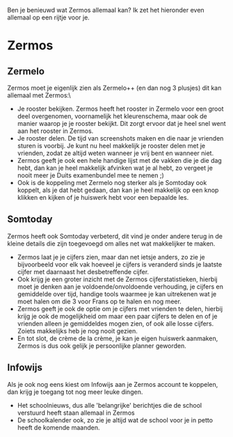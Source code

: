 Ben je benieuwd wat Zermos allemaal kan? Ik zet het hieronder even allemaal op een rijtje voor je.
# Zermos

## Zermelo
Zermos moet je eigenlijk zien als Zermelo++ (en dan nog 3 plusjes) dit kan allemaal met Zermos:\
* Je rooster bekijken. Zermos heeft het rooster in Zermelo voor een groot deel overgenomen, voornamelijk het kleurenschema, maar ook de manier waarop je je rooster bekijkt. Dit zorgt ervoor dat je heel snel went aan het rooster in Zermos.
* Je rooster delen. De tijd van screenshots maken en die naar je vrienden sturen is voorbij. Je kunt nu heel makkelijk je rooster delen met je vrienden, zodat ze altijd weten wanneer je vrij bent en wanneer niet.
* Zermos geeft je ook een hele handige lijst met de vakken die je die dag hebt, dan kan je heel makkelijk afvinken wat je al hebt, zo vergeet je nooit meer je Duits examenbundel mee te nemen ;)
* Ook is de koppeling met Zermelo nog sterker als je Somtoday ook koppelt, als je dat hebt gedaan, dan kan je heel makkelijk op een knop klikken en kijken of je huiswerk hebt voor een bepaalde les.

## Somtoday
Zermos heeft ook Somtoday verbeterd, dit vind je onder andere terug in de kleine details die zijn toegevoegd om alles net wat makkelijker te maken.
* Zermos laat je je cijfers zien, maar dan net ietsje anders, zo zie je bijvoorbeeld voor elk vak hoeveel je cijfers is veranderd sinds je laatste cijfer met daarnaast het desbetreffende cijfer.
* Ook krijg je een groter inzicht met de Zermos cijferstatistieken, hierbij moet je denken aan je voldoende/onvoldoende verhouding, je cijfers en gemiddelde over tijd, handige tools waarmee je kan uitrekenen wat je moet halen om die 3 voor Frans op te halen en nog meer. 
* Zermos geeft je ook de optie om je cijfers met vrienden te delen, hierbij krijg je ook de mogelijkheid om maar een paar cijfers te delen en of je vrienden alleen je gemiddeldes mogen zien, of ook alle losse cijfers. Zoiets makkelijks heb je nog nooit gezien.
* En tot slot, de crème de la crème, je kan je eigen huiswerk aanmaken, Zermos is dus ook gelijk je persoonlijke planner geworden.

## Infowijs
Als je ook nog eens kiest om Infowijs aan je Zermos account te koppelen, dan krijg je toegang tot nog meer leuke dingen.
* Het schoolnieuws, dus alle 'belangrijke' berichtjes die de school verstuurd heeft staan allemaal in Zermos
* De schoolkalender ook, zo zie je altijd wat de school voor je in petto heeft de komende maanden.
